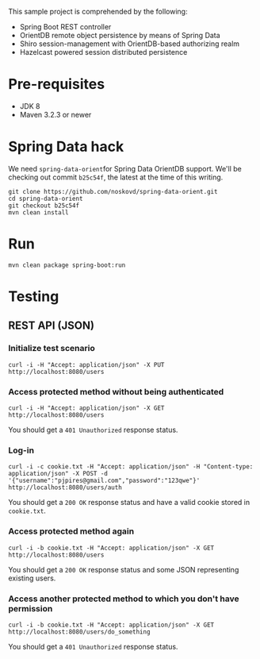 This sample project is comprehended by the following:
* Spring Boot REST controller
* OrientDB remote object persistence by means of Spring Data
* Shiro session-management with OrientDB-based authorizing realm
* Hazelcast powered session distributed persistence

# Pre-requisites

* JDK 8
* Maven 3.2.3 or newer

# Spring Data hack

We need ```spring-data-orient```for Spring Data OrientDB support.
We'll be checking out commit ```b25c54f```, the latest at the time of this writing.

```
git clone https://github.com/noskovd/spring-data-orient.git
cd spring-data-orient
git checkout b25c54f
mvn clean install
```

# Run

```
mvn clean package spring-boot:run
```

# Testing

## REST API (JSON)

### Initialize test scenario

```
curl -i -H "Accept: application/json" -X PUT http://localhost:8080/users
```

### Access protected method without being authenticated

```
curl -i -H "Accept: application/json" -X GET http://localhost:8080/users
```

You should get a ```401 Unauthorized``` response status.

### Log-in

```
curl -i -c cookie.txt -H "Accept: application/json" -H "Content-type: application/json" -X POST -d '{"username":"pjpires@gmail.com","password":"123qwe"}' http://localhost:8080/users/auth
```

You should get a ```200 OK``` response status and have a valid cookie stored in ```cookie.txt```.

### Access protected method again

```
curl -i -b cookie.txt -H "Accept: application/json" -X GET http://localhost:8080/users
```

You should get a ```200 OK``` response status and some JSON representing existing users.

### Access another protected method to which you don't have permission

```
curl -i -b cookie.txt -H "Accept: application/json" -X GET http://localhost:8080/users/do_something
```

You should get a ```401 Unauthorized``` response status.
